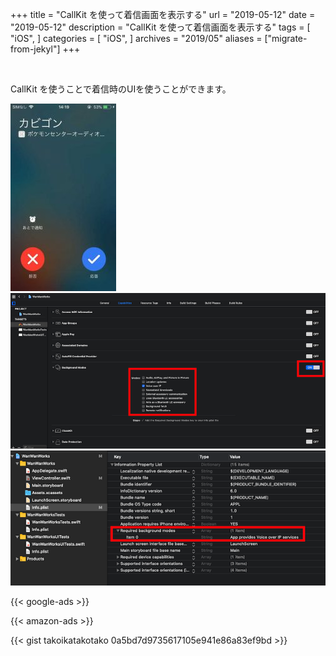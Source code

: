 +++
title = "CallKit を使って着信画面を表示する"
url = "2019-05-12"
date = "2019-05-12"
description = "CallKit を使って着信画面を表示する"
tags = [
    "iOS",
]
categories = [
    "iOS",
]
archives = "2019/05"
aliases = ["migrate-from-jekyl"]
+++

<br>

CallKit を使うことで着信時のUIを使うことができます。

![alt](1.jpg)
![alt](2.png)
![alt](3.png)

<!-- Google Ads -->
{{< google-ads >}}

<!-- Amazon Ads -->
{{< amazon-ads >}}

{{< gist takoikatakotako 0a5bd7d9735617105e941e86a83ef9bd >}}
